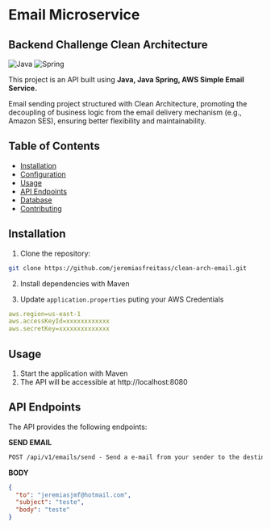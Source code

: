 # Email Microservice
## Backend Challenge Clean Architecture

![Java](https://img.shields.io/badge/java-%23ED8B00.svg?style=for-the-badge&logo=openjdk&logoColor=white)
![Spring](https://img.shields.io/badge/spring-%236DB33F.svg?style=for-the-badge&logo=spring&logoColor=white)

This project is an API built using **Java, Java Spring, AWS Simple Email Service.**

Email sending project structured with Clean Architecture, promoting the decoupling of business logic from the email delivery mechanism (e.g., Amazon SES), ensuring better flexibility and maintainability.

## Table of Contents

- [Installation](#installation)
- [Configuration](#configuration)
- [Usage](#usage)
- [API Endpoints](#api-endpoints)
- [Database](#database)
- [Contributing](#contributing)

## Installation

1. Clone the repository:

```bash
git clone https://github.com/jeremiasfreitass/clean-arch-email.git
```

2. Install dependencies with Maven

3. Update `application.properties` puting your AWS Credentials

```yaml
aws.region=us-east-1
aws.accessKeyId=xxxxxxxxxxxx
aws.secretKey=xxxxxxxxxxxxxx
```
## Usage

1. Start the application with Maven
2. The API will be accessible at http://localhost:8080

## API Endpoints
The API provides the following endpoints:

**SEND EMAIL**
```markdown
POST /api/v1/emails/send - Send a e-mail from your sender to the destination
```

**BODY**
```json
{
  "to": "jeremiasjmf@hotmail.com",
  "subject": "teste",
  "body": "teste"
}
```





